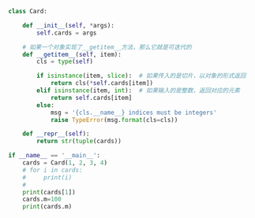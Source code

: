 
<BlogInfo id="860" title="1.可迭代的对象" author="白日梦想猿" pv=0 read_times=0 pre_cost_time="0分35秒" category="序列的修改_散列和切片" tag_list="['序列的修改_散列和切片']" create_time="2022.03.28 09:41:24" update_time="2022.03.28 10:26:56" />

```python
class Card:

    def __init__(self, *args):
        self.cards = args

    # 如果一个对象实现了__getitem__方法，那么它就是可迭代的
    def __getitem__(self, item):
        cls = type(self)

        if isinstance(item, slice):  # 如果传入的是切片，以对象的形式返回
            return cls(*self.cards[item])
        elif isinstance(item, int):  # 如果输入的是整数，返回对应的元素
            return self.cards[item]
        else:
            msg = '{cls.__name__} indices must be integers'
            raise TypeError(msg.format(cls=cls))

    def __repr__(self):
        return str(tuple(cards))

if __name__ == '__main__':
    cards = Card(1, 2, 3, 4)
    # for i in cards:
    #     print(i)
    #
    print(cards[1])
    cards.m=100
    print(cards.m)

```
